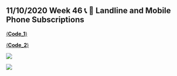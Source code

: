 ## 11/10/2020 Week 46 📞 📱 Landline and Mobile Phone Subscriptions 

[(**Code_1**)](https://github.com/schmid07/TidyTuesday/blob/main/Code/2020_46_static_phones.Rmd) 

[(**Code_2**)](https://github.com/schmid07/TidyTuesday/blob/main/Code/2020_46_phones.Rmd) 

![](https://raw.githubusercontent.com/schmid07/TidyTuesday_Weekly_Data_Viz_Challenge/main/plots/2020_46/2020_46.png)

![](https://raw.githubusercontent.com/schmid07/TidyTuesday_Weekly_Data_Viz_Challenge/main/plots/2020_46/2020_46.gif)
